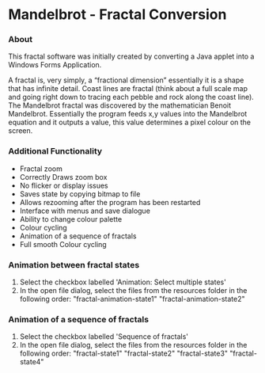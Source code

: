 # Mandelbrot - Fractal Conversion


### About
This fractal software was initially created by converting a Java applet into a Windows Forms Application.

A fractal is, very simply, a “fractional dimension” essentially it is a shape that has infinite detail. Coast lines are fractal (think about a full scale map and going right down to tracing each pebble and rock along the coast line). The Mandelbrot fractal was discovered by the mathematician Benoit Mandelbrot. Essentially the program feeds x,y values into the Mandelbrot equation and it outputs a value, this value determines a pixel colour on the screen.

### Additional Functionality
  - Fractal zoom
  - Correctly Draws zoom box
  - No flicker or display issues
  - Saves state by copying bitmap to file
  - Allows rezooming after the program has been restarted
  - Interface with menus and save dialogue
  - Ability to change colour palette
  - Colour cycling
  - Animation of a sequence of fractals
  - Full smooth Colour cycling

### Animation between fractal states
 1. Select the checkbox labelled 'Animation: Select multiple states'
 2. In the open file dialog, select the files from the resources folder in the following order: "fractal-animation-state1" "fractal-animation-state2" 

### Animation of a sequence of fractals
 1. Select the checkbox labelled 'Sequence of fractals'
 2. In the open file dialog, select the files from the resources folder in the following order: "fractal-state1" "fractal-state2" "fractal-state3" "fractal-state4"

